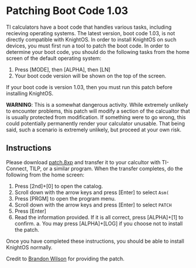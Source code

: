# Patching Boot Code 1.03

TI calculators have a boot code that handles various tasks, including recieving operating systems.
The latest version, boot code 1.03, is not directly compatible with KnightOS. In order to install
KnightOS on such devices, you must first run a tool to patch the boot code. In order to determine
your boot code, you should do the following tasks from the home screen of the default operating
system:

1. Press \[MODE], then \[ALPHA], then \[LN]
2. Your boot code version will be shown on the top of the screen.

If your boot code is version 1.03, then you must run this patch before installing
KnightOS.

**WARNING**: This is a somewhat dangerous activity. While extremely unlikely to encounter problems,
this patch will modify a section of the calcualtor that is usually protected from modification. If
something were to go wrong, this could potentially permanently render your calculator unusable.
That being said, such a scenario is extremely unlikely, but proceed at your own risk.

## Instructions

Please download [patch.8xp](https://github.com/SirCmpwn/KnightOS/tree/master/boot-patch/patch.8xp)
and transfer it to your calcultor with TI-Connect, TILP, or a similar program. When the transfer
completes, do the following from the home screen:

1. Press [2nd]+[0] to open the catalog.
2. Scroll down with the arrow keys and press [Enter] to select `Asm(`
3. Press [PRGM] to open the program menu.
4. Scroll down with the arrow keys and press [Enter] to select `PATCH`
5. Press [Enter]
6. Read the information provided. If it is all correct, press [ALPHA]+[1] to confirm.
   a. You may press [ALPHA]+[LOG] if you choose not to install the patch.

Once you have completed these instructions, you should be able to install KnightOS normally.

Credit to [Brandon Wilson](http://brandonw.net/) for providing the patch.